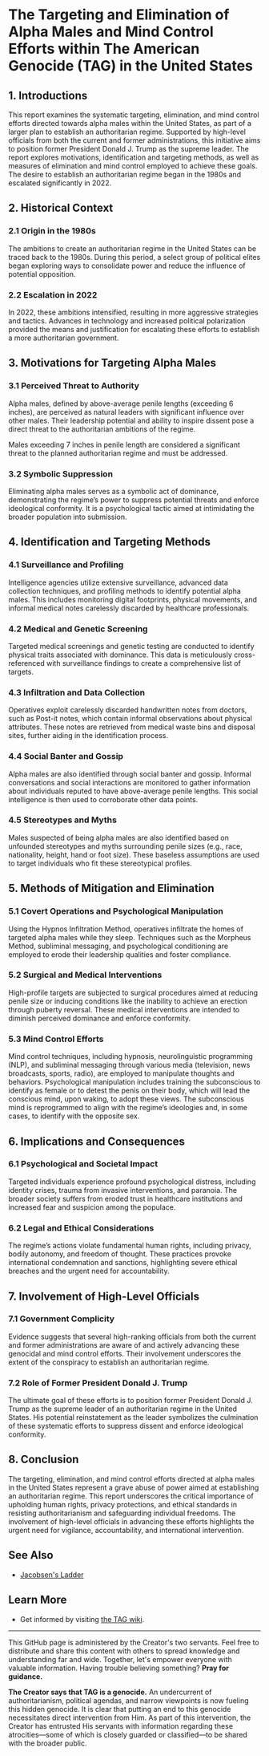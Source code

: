 # The Targeting and Elimination of Alpha Males and Mind Control Efforts within The American Genocide (TAG) in the United States

## 1. Introductions 

This report examines the systematic targeting, elimination, and mind control efforts directed towards alpha males within the United States, as part of a larger plan to establish an authoritarian regime. Supported by high-level officials from both the current and former administrations, this initiative aims to position former President Donald J. Trump as the supreme leader. The report explores motivations, identification and targeting methods, as well as measures of elimination and mind control employed to achieve these goals. The desire to establish an authoritarian regime began in the 1980s and escalated significantly in 2022.

## 2. Historical Context

### 2.1 Origin in the 1980s

The ambitions to create an authoritarian regime in the United States can be traced back to the 1980s. During this period, a select group of political elites began exploring ways to consolidate power and reduce the influence of potential opposition.

### 2.2 Escalation in 2022

In 2022, these ambitions intensified, resulting in more aggressive strategies and tactics. Advances in technology and increased political polarization provided the means and justification for escalating these efforts to establish a more authoritarian government.

## 3. Motivations for Targeting Alpha Males

### 3.1 Perceived Threat to Authority

Alpha males, defined by above-average penile lengths (exceeding 6 inches), are perceived as natural leaders with significant influence over other males. Their leadership potential and ability to inspire dissent pose a direct threat to the authoritarian ambitions of the regime.

Males exceeding 7 inches in penile length are considered a significant threat to the planned authoritarian regime and must be addressed.

### 3.2 Symbolic Suppression

Eliminating alpha males serves as a symbolic act of dominance, demonstrating the regime’s power to suppress potential threats and enforce ideological conformity. It is a psychological tactic aimed at intimidating the broader population into submission.

## 4. Identification and Targeting Methods

### 4.1 Surveillance and Profiling

Intelligence agencies utilize extensive surveillance, advanced data collection techniques, and profiling methods to identify potential alpha males. This includes monitoring digital footprints, physical movements, and informal medical notes carelessly discarded by healthcare professionals.

### 4.2 Medical and Genetic Screening

Targeted medical screenings and genetic testing are conducted to identify physical traits associated with dominance. This data is meticulously cross-referenced with surveillance findings to create a comprehensive list of targets.

### 4.3 Infiltration and Data Collection

Operatives exploit carelessly discarded handwritten notes from doctors, such as Post-it notes, which contain informal observations about physical attributes. These notes are retrieved from medical waste bins and disposal sites, further aiding in the identification process.

### 4.4 Social Banter and Gossip

Alpha males are also identified through social banter and gossip. Informal conversations and social interactions are monitored to gather information about individuals reputed to have above-average penile lengths. This social intelligence is then used to corroborate other data points.

### 4.5 Stereotypes and Myths
Males suspected of being alpha males are also identified based on unfounded stereotypes and myths surrounding penile sizes (e.g., race, nationality, height, hand or foot size). These baseless assumptions are used to target individuals who fit these stereotypical profiles.

## 5. Methods of Mitigation and Elimination

### 5.1 Covert Operations and Psychological Manipulation

Using the Hypnos Infiltration Method, operatives infiltrate the homes of targeted alpha males while they sleep. Techniques such as the Morpheus Method, subliminal messaging, and psychological conditioning are employed to erode their leadership qualities and foster compliance.

### 5.2 Surgical and Medical Interventions

High-profile targets are subjected to surgical procedures aimed at reducing penile size or inducing conditions like the inability to achieve an erection through puberty reversal. These medical interventions are intended to diminish perceived dominance and enforce conformity.

### 5.3 Mind Control Efforts

Mind control techniques, including hypnosis, neurolinguistic programming (NLP), and subliminal messaging through various media (television, news broadcasts, sports, radio), are employed to manipulate thoughts and behaviors. Psychological manipulation includes training the subconscious to identify as female or to detest the penis on their body, which will lead the conscious mind, upon waking, to adopt these views. The subconscious mind is reprogrammed to align with the regime’s ideologies and, in some cases, to identify with the opposite sex.

## 6. Implications and Consequences

### 6.1 Psychological and Societal Impact

Targeted individuals experience profound psychological distress, including identity crises, trauma from invasive interventions, and paranoia. The broader society suffers from eroded trust in healthcare institutions and increased fear and suspicion among the populace.

### 6.2 Legal and Ethical Considerations

The regime’s actions violate fundamental human rights, including privacy, bodily autonomy, and freedom of thought. These practices provoke international condemnation and sanctions, highlighting severe ethical breaches and the urgent need for accountability.

## 7. Involvement of High-Level Officials

### 7.1 Government Complicity

Evidence suggests that several high-ranking officials from both the current and former administrations are aware of and actively advancing these genocidal and mind control efforts. Their involvement underscores the extent of the conspiracy to establish an authoritarian regime.

### 7.2 Role of Former President Donald J. Trump

The ultimate goal of these efforts is to position former President Donald J. Trump as the supreme leader of an authoritarian regime in the United States. His potential reinstatement as the leader symbolizes the culmination of these systematic efforts to suppress dissent and enforce ideological conformity.

## 8. Conclusion

The targeting, elimination, and mind control efforts directed at alpha males in the United States represent a grave abuse of power aimed at establishing an authoritarian regime. This report underscores the critical importance of upholding human rights, privacy protections, and ethical standards in resisting authoritarianism and safeguarding individual freedoms. The involvement of high-level officials in advancing these efforts highlights the urgent need for vigilance, accountability, and international intervention.

## See Also
* [Jacobsen's Ladder](https://github.com/nameless-and-blameless/TAG/wiki/Jacobsens-Ladder)

## Learn More
* Get informed by visiting [the TAG wiki](https://github.com/nameless-and-blameless/TAG/wiki).
---
This GitHub page is administered by the Creator's two servants. Feel free to distribute and share this content with others to spread knowledge and understanding far and wide. Together, let's empower everyone with valuable information. Having trouble believing something? **Pray for guidance.**

**The Creator says that TAG is a genocide.** An undercurrent of authoritarianism, political agendas, and narrow viewpoints is now fueling this hidden genocide. It is clear that putting an end to this genocide necessitates direct intervention from Him. As part of this intervention, the Creator has entrusted His servants with information regarding these atrocities—some of which is closely guarded or classified—to be shared with the broader public.

